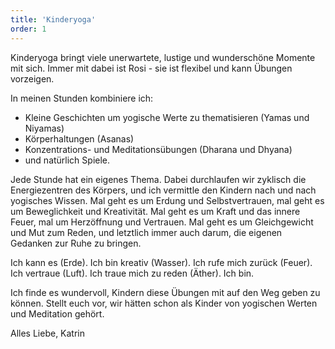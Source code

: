 ```yaml
---
title: 'Kinderyoga'
order: 1
---
```


Kinderyoga bringt viele unerwartete, lustige und wunderschöne Momente mit sich. Immer mit dabei ist Rosi - sie ist flexibel und kann Übungen vorzeigen. 

In meinen Stunden kombiniere ich: 

- Kleine Geschichten um yogische Werte zu thematisieren (Yamas und Niyamas)
- Körperhaltungen (Asanas)
- Konzentrations- und Meditationsübungen (Dharana und Dhyana)
- und natürlich Spiele. 

Jede Stunde hat ein eigenes Thema. Dabei durchlaufen wir zyklisch die Energiezentren des Körpers, und ich vermittle den Kindern nach und nach yogisches Wissen. Mal geht es um Erdung und Selbstvertrauen, mal geht es um Beweglichkeit und Kreativität. Mal geht es um Kraft und das innere Feuer, mal um Herzöffnung und Vertrauen. Mal geht es um Gleichgewicht und Mut zum Reden, und letztlich immer auch darum, die eigenen Gedanken zur Ruhe zu bringen.

Ich kann es (Erde).
Ich bin kreativ (Wasser).
Ich rufe mich zurück (Feuer).
Ich vertraue (Luft).
Ich traue mich zu reden (Äther).
Ich bin. 

Ich finde es wundervoll, Kindern diese Übungen mit auf den Weg geben zu können. Stellt euch vor, wir hätten schon als Kinder von yogischen Werten und Meditation gehört. 

Alles Liebe, 
Katrin 